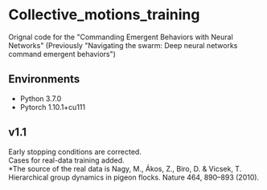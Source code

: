 # Collective_motions_training
Orignal code for the "Commanding Emergent Behaviors with Neural Networks"
(Previously "Navigating the swarm: Deep neural networks command emergent behaviors")

## Environments
- Python 3.7.0
- Pytorch 1.10.1+cu111

## v1.1
Early stopping conditions are corrected. \
Cases for real-data training added. \
*The source of the real data is Nagy, M., Ákos, Z., Biro, D. & Vicsek, T. Hierarchical group dynamics in pigeon flocks. Nature 464, 890–893 (2010).
